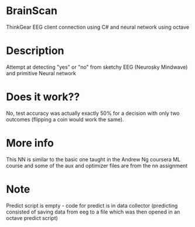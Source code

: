 # BrainScan
ThinkGear EEG client connection using C# and neural network using octave


# Description
Attempt at detecting "yes" or "no" from sketchy EEG (Neurosky Mindwave) and primitive Neural network
 
 

# Does it work??
No, test accuracy was actually exactly 50% for a decision with only two outcomes (flipping a coin would work the same). 

# More info
 This NN is similar to the basic one taught in the Andrew Ng coursera ML course and some of the aux and optimizer files are from the nn assignment  
 
 # Note
 Predict script is empty - code for predict is in data collector (predicting consisted of saving data from eeg to a file which was then opened in an octave predict script) 
